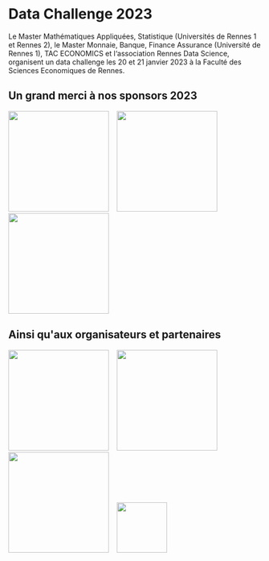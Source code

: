 # Data Challenge 2023

Le Master Mathématiques Appliquées, Statistique (Universités de Rennes 1 et Rennes 2), le Master Monnaie, Banque, Finance Assurance (Université de Rennes 1), TAC ECONOMICS et l‘association Rennes Data Science, organisent un data challenge les 20 et 21 janvier 2023 à la Faculté des Sciences Economiques de Rennes.


## Un grand merci à nos sponsors 2023

<a href="https://www.enedis.fr" target="_blank"><img src="img/logo_enedis.png" width="200"></a> &nbsp;&nbsp; <a href="https://www.groupama.fr/" target="_blank"><img src="img/Groupama_FB_RVB.jpg" width="200"></a> &nbsp;&nbsp; <a href="https://fondation.univ-rennes.fr/" target="_blank"><img src="img/logo-Fondation-Rennes1-couleur-nobaseline.png" width="200"></a>


## Ainsi qu'aux organisateurs et partenaires

<a href="https://eco.univ-rennes.fr/amsr" target="_blank"><img src="img/logo_amsr.jpg" width="200"></a> &nbsp;&nbsp; <a href="https://eco.univ-rennes.fr/aerief" target="_blank"><img src="img/logo_aerief.jpg" width="200"></a> &nbsp;&nbsp; <a href="https://www.univ-rennes.fr/" target="_blank"><img src="img/UNIRENNES_LOGOnoir_0.png" width="200"></a> &nbsp;&nbsp; <a href="https://taceconomics.com" target="_blank"><img src="img/taceconomics-100px-white.png" width="100"></a>


